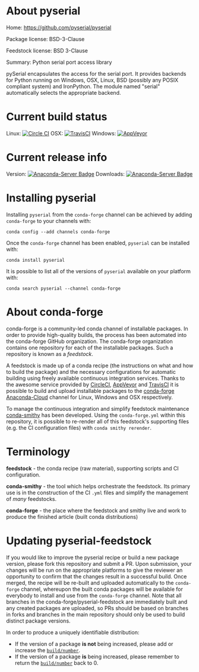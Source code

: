 About pyserial
==============

Home: https://github.com/pyserial/pyserial

Package license: BSD-3-Clause

Feedstock license: BSD 3-Clause

Summary: Python serial port access library

pySerial encapsulates the access for the serial port. It provides backends
for Python running on Windows, OSX, Linux, BSD (possibly any POSIX
compliant system) and IronPython. The module named "serial" automatically
selects the appropriate backend.


Current build status
====================

Linux: [![Circle CI](https://circleci.com/gh/conda-forge/pyserial-feedstock.svg?style=shield)](https://circleci.com/gh/conda-forge/pyserial-feedstock)
OSX: [![TravisCI](https://travis-ci.org/conda-forge/pyserial-feedstock.svg?branch=master)](https://travis-ci.org/conda-forge/pyserial-feedstock)
Windows: [![AppVeyor](https://ci.appveyor.com/api/projects/status/github/conda-forge/pyserial-feedstock?svg=True)](https://ci.appveyor.com/project/conda-forge/pyserial-feedstock/branch/master)

Current release info
====================
Version: [![Anaconda-Server Badge](https://anaconda.org/conda-forge/pyserial/badges/version.svg)](https://anaconda.org/conda-forge/pyserial)
Downloads: [![Anaconda-Server Badge](https://anaconda.org/conda-forge/pyserial/badges/downloads.svg)](https://anaconda.org/conda-forge/pyserial)

Installing pyserial
===================

Installing `pyserial` from the `conda-forge` channel can be achieved by adding `conda-forge` to your channels with:

```
conda config --add channels conda-forge
```

Once the `conda-forge` channel has been enabled, `pyserial` can be installed with:

```
conda install pyserial
```

It is possible to list all of the versions of `pyserial` available on your platform with:

```
conda search pyserial --channel conda-forge
```


About conda-forge
=================

conda-forge is a community-led conda channel of installable packages.
In order to provide high-quality builds, the process has been automated into the
conda-forge GitHub organization. The conda-forge organization contains one repository
for each of the installable packages. Such a repository is known as a *feedstock*.

A feedstock is made up of a conda recipe (the instructions on what and how to build
the package) and the necessary configurations for automatic building using freely
available continuous integration services. Thanks to the awesome service provided by
[CircleCI](https://circleci.com/), [AppVeyor](http://www.appveyor.com/)
and [TravisCI](https://travis-ci.org/) it is possible to build and upload installable
packages to the [conda-forge](https://anaconda.org/conda-forge)
[Anaconda-Cloud](http://docs.anaconda.org/) channel for Linux, Windows and OSX respectively.

To manage the continuous integration and simplify feedstock maintenance
[conda-smithy](http://github.com/conda-forge/conda-smithy) has been developed.
Using the ``conda-forge.yml`` within this repository, it is possible to re-render all of
this feedstock's supporting files (e.g. the CI configuration files) with ``conda smithy rerender``.


Terminology
===========

**feedstock** - the conda recipe (raw material), supporting scripts and CI configuration.

**conda-smithy** - the tool which helps orchestrate the feedstock.
                   Its primary use is in the construction of the CI ``.yml`` files
                   and simplify the management of *many* feedstocks.

**conda-forge** - the place where the feedstock and smithy live and work to
                  produce the finished article (built conda distributions)


Updating pyserial-feedstock
===========================

If you would like to improve the pyserial recipe or build a new
package version, please fork this repository and submit a PR. Upon submission,
your changes will be run on the appropriate platforms to give the reviewer an
opportunity to confirm that the changes result in a successful build. Once
merged, the recipe will be re-built and uploaded automatically to the
`conda-forge` channel, whereupon the built conda packages will be available for
everybody to install and use from the `conda-forge` channel.
Note that all branches in the conda-forge/pyserial-feedstock are
immediately built and any created packages are uploaded, so PRs should be based
on branches in forks and branches in the main repository should only be used to
build distinct package versions.

In order to produce a uniquely identifiable distribution:
 * If the version of a package **is not** being increased, please add or increase
   the [``build/number``](http://conda.pydata.org/docs/building/meta-yaml.html#build-number-and-string).
 * If the version of a package **is** being increased, please remember to return
   the [``build/number``](http://conda.pydata.org/docs/building/meta-yaml.html#build-number-and-string)
   back to 0.
